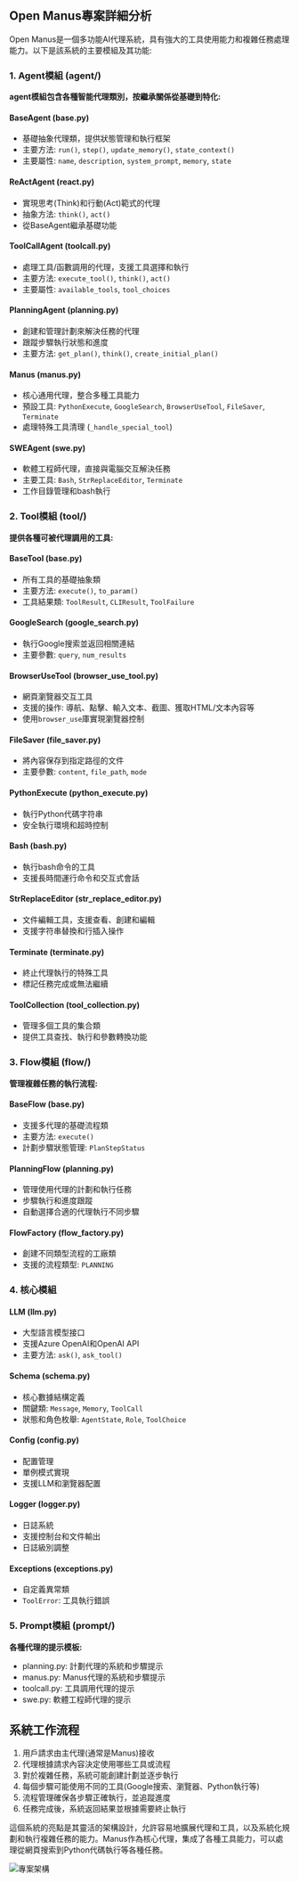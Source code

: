 

## Open Manus專案詳細分析

Open Manus是一個多功能AI代理系統，具有強大的工具使用能力和複雜任務處理能力。以下是該系統的主要模組及其功能:

### 1. Agent模組 (agent/)

**agent模組包含各種智能代理類別，按繼承關係從基礎到特化:**

#### BaseAgent (base.py)
- 基礎抽象代理類，提供狀態管理和執行框架
- 主要方法: `run()`, `step()`, `update_memory()`, `state_context()`
- 主要屬性: `name`, `description`, `system_prompt`, `memory`, `state`

#### ReActAgent (react.py)
- 實現思考(Think)和行動(Act)範式的代理
- 抽象方法: `think()`, `act()`
- 從BaseAgent繼承基礎功能

#### ToolCallAgent (toolcall.py)
- 處理工具/函數調用的代理，支援工具選擇和執行
- 主要方法: `execute_tool()`, `think()`, `act()`
- 主要屬性: `available_tools`, `tool_choices`

#### PlanningAgent (planning.py)
- 創建和管理計劃來解決任務的代理
- 跟蹤步驟執行狀態和進度
- 主要方法: `get_plan()`, `think()`, `create_initial_plan()`

#### Manus (manus.py)
- 核心通用代理，整合多種工具能力
- 預設工具: `PythonExecute`, `GoogleSearch`, `BrowserUseTool`, `FileSaver`, `Terminate`
- 處理特殊工具清理 (`_handle_special_tool`)

#### SWEAgent (swe.py)
- 軟體工程師代理，直接與電腦交互解決任務
- 主要工具: `Bash`, `StrReplaceEditor`, `Terminate`
- 工作目錄管理和bash執行

### 2. Tool模組 (tool/)

**提供各種可被代理調用的工具:**

#### BaseTool (base.py)
- 所有工具的基礎抽象類
- 主要方法: `execute()`, `to_param()`
- 工具結果類: `ToolResult`, `CLIResult`, `ToolFailure`

#### GoogleSearch (google_search.py)
- 執行Google搜索並返回相關連結
- 主要參數: `query`, `num_results`

#### BrowserUseTool (browser_use_tool.py)
- 網頁瀏覽器交互工具
- 支援的操作: 導航、點擊、輸入文本、截圖、獲取HTML/文本內容等
- 使用`browser_use`庫實現瀏覽器控制

#### FileSaver (file_saver.py)
- 將內容保存到指定路徑的文件
- 主要參數: `content`, `file_path`, `mode`

#### PythonExecute (python_execute.py)
- 執行Python代碼字符串
- 安全執行環境和超時控制

#### Bash (bash.py)
- 執行bash命令的工具
- 支援長時間運行命令和交互式會話

#### StrReplaceEditor (str_replace_editor.py)
- 文件編輯工具，支援查看、創建和編輯
- 支援字符串替換和行插入操作

#### Terminate (terminate.py)
- 終止代理執行的特殊工具
- 標記任務完成或無法繼續

#### ToolCollection (tool_collection.py)
- 管理多個工具的集合類
- 提供工具查找、執行和參數轉換功能

### 3. Flow模組 (flow/)

**管理複雜任務的執行流程:**

#### BaseFlow (base.py)
- 支援多代理的基礎流程類
- 主要方法: `execute()`
- 計劃步驟狀態管理: `PlanStepStatus`

#### PlanningFlow (planning.py)
- 管理使用代理的計劃和執行任務
- 步驟執行和進度跟蹤
- 自動選擇合適的代理執行不同步驟

#### FlowFactory (flow_factory.py)
- 創建不同類型流程的工廠類
- 支援的流程類型: `PLANNING`

### 4. 核心模組

#### LLM (llm.py)
- 大型語言模型接口
- 支援Azure OpenAI和OpenAI API
- 主要方法: `ask()`, `ask_tool()`

#### Schema (schema.py)
- 核心數據結構定義
- 關鍵類: `Message`, `Memory`, `ToolCall`
- 狀態和角色枚舉: `AgentState`, `Role`, `ToolChoice`

#### Config (config.py)
- 配置管理
- 單例模式實現
- 支援LLM和瀏覽器配置

#### Logger (logger.py)
- 日誌系統
- 支援控制台和文件輸出
- 日誌級別調整

#### Exceptions (exceptions.py)
- 自定義異常類
- `ToolError`: 工具執行錯誤

### 5. Prompt模組 (prompt/)

**各種代理的提示模板:**

- planning.py: 計劃代理的系統和步驟提示
- manus.py: Manus代理的系統和步驟提示
- toolcall.py: 工具調用代理的提示
- swe.py: 軟體工程師代理的提示

## 系統工作流程

1. 用戶請求由主代理(通常是Manus)接收
2. 代理根據請求內容決定使用哪些工具或流程
3. 對於複雜任務，系統可能創建計劃並逐步執行
4. 每個步驟可能使用不同的工具(Google搜索、瀏覽器、Python執行等)
5. 流程管理確保各步驟正確執行，並追蹤進度
6. 任務完成後，系統返回結果並根據需要終止執行

這個系統的亮點是其靈活的架構設計，允許容易地擴展代理和工具，以及系統化規劃和執行複雜任務的能力。Manus作為核心代理，集成了各種工具能力，可以處理從網頁搜索到Python代碼執行等各種任務。

![專案架構](image.png)